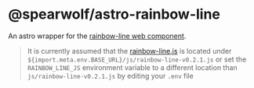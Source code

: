# @spearwolf/astro-rainbow-line

An astro wrapper for the [rainbow-line web component](https://github.com/spearwolf/visual-fx-web-components/tree/main/packages/rainbow-line).

> It is currently assumed that the [rainbow-line.js](./rainbow-line-v0.2.1.js) is located under `${import.meta.env.BASE_URL}/js/rainbow-line-v0.2.1.js`
> or set the `RAINBOW_LINE_JS` environment variable to a different location than `js/rainbow-line-v0.2.1.js` by editing your `.env` file
